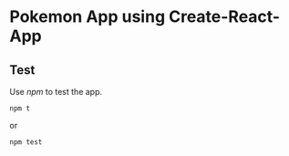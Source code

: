 # Pokemon App using Create-React-App

## Test
Use *npm* to  test the app.
```
npm t
```
or
```
npm test
```

